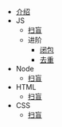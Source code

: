 * [介绍](zh-cn/index)
* JS
    * [扫盲](zh-cn/update) 
    * 进阶 
      * [闭包](zh-cn/closures)  
      * [去重](zh-cn/repetition) 
* Node
    * [扫盲](zh-cn/update) 
* HTML
    * [扫盲](zh-cn/update) 
* CSS 
    * [扫盲](zh-cn/update)